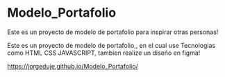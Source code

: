 # Modelo_Portafolio
Este es un proyecto de modelo de portafolio para inspirar otras personas!


Este es un proyecto de modelo de portafolio,, en el cual use Tecnologias como HTML CSS JAVASCRIPT,
tambien realize un diseño en figma!

https://jorgeduje.github.io/Modelo_Portafolio/
